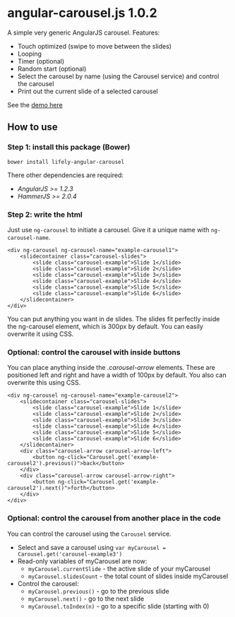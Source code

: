 # angular-carousel.js 1.0.2

A simple very generic AngularJS carousel. Features:

- Touch optimized (swipe to move between the slides)
- Looping
- Timer (optional)
- Random start (optional)
- Select the carousel by name (using the Carousel service) and control the carousel
- Print out the current slide of a selected carousel

See the [demo here](http://htmlpreview.github.io/?https://raw.githubusercontent.com/lifelynl/angular-carousel/master/examples/demo.html "demo")

## How to use

### Step 1: install this package (Bower)

`bower install lifely-angular-carousel`

There other dependencies are required:

- *AngularJS >= 1.2.3*
- *HammerJS >= 2.0.4*

### Step 2: write the html
Just use `ng-carousel` to initiate a carousel. Give it a unique name with `ng-carousel-name`.

    <div ng-carousel ng-carousel-name="example-carousel1">
        <slidecontainer class="carousel-slides">
            <slide class="carousel-example">Slide 1</slide>
            <slide class="carousel-example">Slide 2</slide>
            <slide class="carousel-example">Slide 3</slide>
            <slide class="carousel-example">Slide 4</slide>
            <slide class="carousel-example">Slide 5</slide>
            <slide class="carousel-example">Slide 6</slide>
        </slidecontainer>
    </div>

You can put anything you want in de slides. The slides fit perfectly inside the ng-carousel element, which is 300px by default. You can easily overwrite it using CSS.


### Optional: control the carousel with inside buttons
You can place anything inside the *.carousel-arrow* elements. These are positioned left and right and have a width of 100px by default. You also can overwrite this using CSS.

    <div ng-carousel ng-carousel-name="example-carousel2">
        <slidecontainer class="carousel-slides">
            <slide class="carousel-example">Slide 1</slide>
            <slide class="carousel-example">Slide 2</slide>
            <slide class="carousel-example">Slide 3</slide>
            <slide class="carousel-example">Slide 4</slide>
            <slide class="carousel-example">Slide 5</slide>
            <slide class="carousel-example">Slide 6</slide>
        </slidecontainer>
        <div class="carousel-arrow carousel-arrow-left">
            <button ng-click="Carousel.get('example-carousel2').previous()">back</button>
        </div>
        <div class="carousel-arrow carousel-arrow-right">
            <button ng-click="Carousel.get('example-carousel2').next()">forth</button>
        </div>
    </div>


### Optional: control the carousel from another place in the code
You can control the carousel using the `Carousel` service.

- Select and save a carousel using `var myCarousel = Carousel.get('carousel-example3')`
- Read-only variables of myCarousel are now:
    - `myCarousel.currentSlide` - the active slide of your myCarousel
    - `myCarousel.slidesCount` - the total count of slides inside myCarousel
- Control the carousel:
    - `myCarousel.previous()` - go to the previous slide
    - `myCarousel.next()` - go to the next slide
    - `myCarousel.toIndex(n)` - go to a specific slide (starting with 0)











